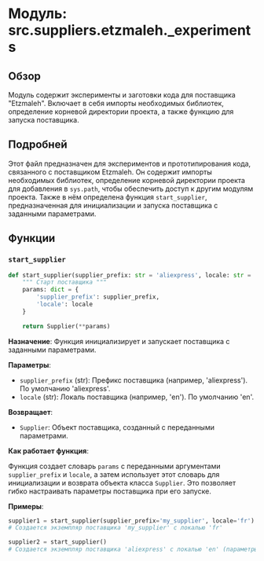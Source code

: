 # Модуль: src.suppliers.etzmaleh._experiments

## Обзор

Модуль содержит эксперименты и заготовки кода для поставщика "Etzmaleh". Включает в себя импорты необходимых библиотек, определение корневой директории проекта, а также функцию для запуска поставщика.

## Подробней

Этот файл предназначен для экспериментов и прототипирования кода, связанного с поставщиком Etzmaleh. Он содержит импорты необходимых библиотек, определение корневой директории проекта для добавления в `sys.path`, чтобы обеспечить доступ к другим модулям проекта. Также в нём определена функция `start_supplier`, предназначенная для инициализации и запуска поставщика с заданными параметрами.

## Функции

### `start_supplier`

```python
def start_supplier(supplier_prefix: str = 'aliexpress', locale: str = 'en') -> Supplier:
    """ Старт поставщика """
    params: dict = {
        'supplier_prefix': supplier_prefix,
        'locale': locale
    }
    
    return Supplier(**params)
```

**Назначение**: Функция инициализирует и запускает поставщика с заданными параметрами.

**Параметры**:

-   `supplier_prefix` (str): Префикс поставщика (например, 'aliexpress'). По умолчанию 'aliexpress'.
-   `locale` (str): Локаль поставщика (например, 'en'). По умолчанию 'en'.

**Возвращает**:

-   `Supplier`: Объект поставщика, созданный с переданными параметрами.

**Как работает функция**:

Функция создает словарь `params` с переданными аргументами `supplier_prefix` и `locale`, а затем использует этот словарь для инициализации и возврата объекта класса `Supplier`. Это позволяет гибко настраивать параметры поставщика при его запуске.

**Примеры**:

```python
supplier1 = start_supplier(supplier_prefix='my_supplier', locale='fr')
# Создается экземпляр поставщика 'my_supplier' с локалью 'fr'

supplier2 = start_supplier()
# Создается экземпляр поставщика 'aliexpress' с локалью 'en' (параметры по умолчанию)
```